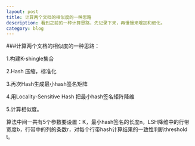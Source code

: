 ```yaml
---
layout: post
title: 计算两个文档的相似度的一种思路
description: 看到之前的一种计算思路，先记录下来，再慢慢来增加和细化。
category: blog
---
```


###计算两个文档的相似度的一种思路：

1.构建K-shingle集合

2.Hash 压缩，标准化

3.再次Hash生成最小hash签名矩阵

4.用Locality-Sensitive Hash 把最小hash签名矩阵降维

5.计算相似度。

算法中间一共有5个参数要设置：K，最小hash签名的长度n，LSH降维中的行带宽度b，行带中的列的条数r，对每个行带hash计算结果的一致性判断threshold t。